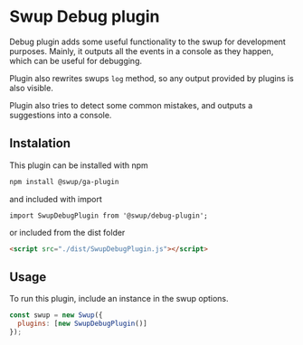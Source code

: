 # Swup Debug plugin
Debug plugin adds some useful functionality to the swup for development purposes. 
Mainly, it outputs all the events in a console as they happen, which can be useful for debugging. 

Plugin also rewrites swups `log` method, so any output provided by plugins is also visible. 

Plugin also tries to detect some common mistakes, and outputs a suggestions into a console.   

## Instalation
This plugin can be installed with npm

```bash
npm install @swup/ga-plugin
```

and included with import

```shell
import SwupDebugPlugin from '@swup/debug-plugin';
```

or included from the dist folder

```html
<script src="./dist/SwupDebugPlugin.js"></script>
```

## Usage
To run this plugin, include an instance in the swup options.

```javascript
const swup = new Swup({
  plugins: [new SwupDebugPlugin()]
});
```
